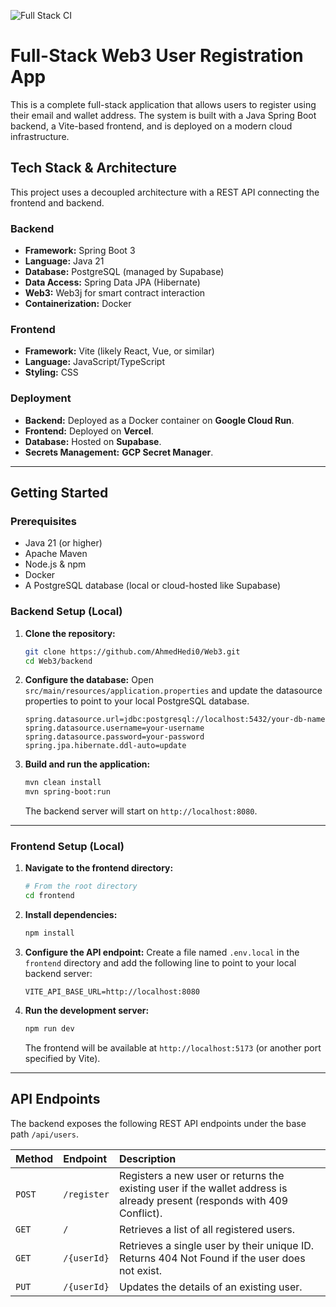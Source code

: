 ![Full Stack CI](https://github.com/github/docs/actions/workflows/main.yml/badge.svg)

# Full-Stack Web3 User Registration App

This is a complete full-stack application that allows users to register using their email and wallet address. The system is built with a Java Spring Boot backend, a Vite-based frontend, and is deployed on a modern cloud infrastructure.

## Tech Stack & Architecture

This project uses a decoupled architecture with a REST API connecting the frontend and backend.

### Backend

  * **Framework:** Spring Boot 3
  * **Language:** Java 21
  * **Database:** PostgreSQL (managed by Supabase)
  * **Data Access:** Spring Data JPA (Hibernate)
  * **Web3:** Web3j for smart contract interaction
  * **Containerization:** Docker

### Frontend

  * **Framework:** Vite (likely React, Vue, or similar)
  * **Language:** JavaScript/TypeScript
  * **Styling:** CSS

### Deployment

  * **Backend:** Deployed as a Docker container on **Google Cloud Run**.
  * **Frontend:** Deployed on **Vercel**.
  * **Database:** Hosted on **Supabase**.
  * **Secrets Management:** **GCP Secret Manager**.

-----

## Getting Started

### Prerequisites

  * Java 21 (or higher)
  * Apache Maven
  * Node.js & npm
  * Docker
  * A PostgreSQL database (local or cloud-hosted like Supabase)

### Backend Setup (Local)

1.  **Clone the repository:**

    ```bash
    git clone https://github.com/AhmedHedi0/Web3.git
    cd Web3/backend
    ```

2.  **Configure the database:**
    Open `src/main/resources/application.properties` and update the datasource properties to point to your local PostgreSQL database.

    ```properties
    spring.datasource.url=jdbc:postgresql://localhost:5432/your-db-name
    spring.datasource.username=your-username
    spring.datasource.password=your-password
    spring.jpa.hibernate.ddl-auto=update
    ```

3.  **Build and run the application:**

    ```bash
    mvn clean install
    mvn spring-boot:run
    ```

    The backend server will start on `http://localhost:8080`.

-----

### Frontend Setup (Local)

1.  **Navigate to the frontend directory:**

    ```bash
    # From the root directory
    cd frontend 
    ```

2.  **Install dependencies:**

    ```bash
    npm install
    ```

3.  **Configure the API endpoint:**
    Create a file named `.env.local` in the `frontend` directory and add the following line to point to your local backend server:

    ```
    VITE_API_BASE_URL=http://localhost:8080
    ```

4.  **Run the development server:**

    ```bash
    npm run dev
    ```

    The frontend will be available at `http://localhost:5173` (or another port specified by Vite).

-----

## API Endpoints

The backend exposes the following REST API endpoints under the base path `/api/users`.

| Method | Endpoint              | Description                                                                                                    |
| :----- | :-------------------- | :------------------------------------------------------------------------------------------------------------- |
| `POST` | `/register`           | Registers a new user or returns the existing user if the wallet address is already present (responds with 409 Conflict). |
| `GET`  | `/`                   | Retrieves a list of all registered users.                                                                      |
| `GET`  | `/{userId}`           | Retrieves a single user by their unique ID. Returns 404 Not Found if the user does not exist.                    |
| `PUT`  | `/{userId}`           | Updates the details of an existing user.                                                                       |
